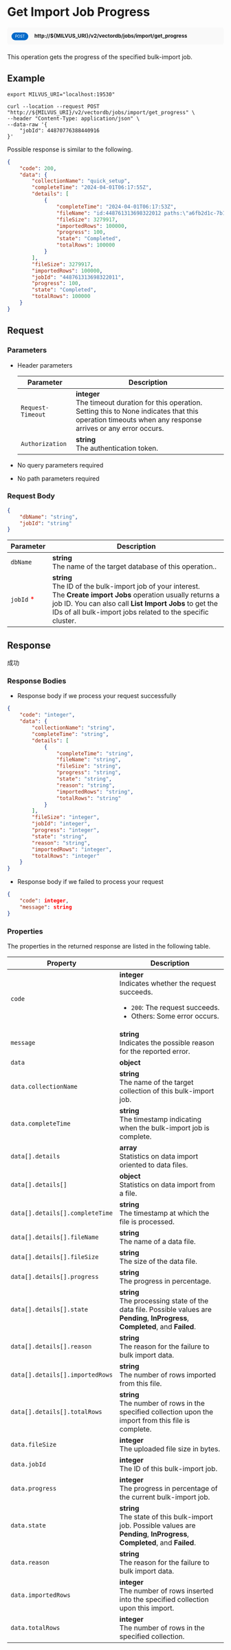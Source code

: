 # Get Import Job Progress

<div style="background: #f9f9f9; padding: 10px; border-radius: 5px; margin-bottom: 20px;">
    <div style="display: inline-block; background: #026aca; font-size: 0.6em; border-radius: 10px; color: #ffffff; padding: 0.3em 1em; line-height: 1.5em;">
        <span>POST</span>
    </div>
    <div style="display: inline-block; font-size: 0.85em; font-weight: 700; margin-left: 10px;">
        <span>http://${MILVUS_URI}/v2/vectordb/jobs/import/get_progress</span>
    </div>
</div>

This operation gets the progress of the specified bulk-import job.

## Example

```shell
export MILVUS_URI="localhost:19530"

curl --location --request POST "http://${MILVUS_URI}/v2/vectordb/jobs/import/get_progress" \
--header "Content-Type: application/json" \
--data-raw '{
    "jobId": 44870776388440916
}'
```
Possible response is similar to the following.
```json
{
    "code": 200,
    "data": {
        "collectionName": "quick_setup",
        "completeTime": "2024-04-01T06:17:55Z",
        "details": [
            {
                "completeTime": "2024-04-01T06:17:53Z",
                "fileName": "id:448761313698322012 paths:\"a6fb2d1c-7b1b-427c-a8a3-178944e3b66d/1.parquet\" ",
                "fileSize": 3279917,
                "importedRows": 100000,
                "progress": 100,
                "state": "Completed",
                "totalRows": 100000
            }
        ],
        "fileSize": 3279917,
        "importedRows": 100000,
        "jobId": "448761313698322011",
        "progress": 100,
        "state": "Completed",
        "totalRows": 100000
    }
}
```

## Request

### Parameters

- Header parameters

    | Parameter        | Description                                                                               |
    |------------------|-------------------------------------------------------------------------------------------|
    | `Request-Timeout`  | **integer**<br/>The timeout duration for this operation.<br/>Setting this to None indicates that this operation timeouts when any response arrives or any error occurs.|
    | `Authorization`  | **string**<br/>The authentication token.|

- No query parameters required

- No path parameters required

### Request Body

```json
{
    "dbName": "string",
    "jobId": "string"
}
```

| Parameter        | Description                                                                               |
|------------------|-------------------------------------------------------------------------------------------|
| `dbName`  | __string__<br/>The name of the target database of this operation..  |
| `jobId` <span style="color:red">*</span> | __string__<br/>The ID of the bulk-import job of your interest. <br/>The **Create import Jobs** operation usually returns a job ID. You can also call **List Import Jobs** to get the IDs of all bulk-import jobs related to the specific cluster.  |

## Response

成功

### Response Bodies

- Response body if we process your request successfully

```json
{
    "code": "integer",
    "data": {
        "collectionName": "string",
        "completeTime": "string",
        "details": [
            {
                "completeTime": "string",
                "fileName": "string",
                "fileSize": "string",
                "progress": "string",
                "state": "string",
                "reason": "string",
                "importedRows": "string",
                "totalRows": "string"
            }
        ],
        "fileSize": "integer",
        "jobId": "integer",
        "progress": "integer",
        "state": "string",
        "reason": "string",
        "importedRows": "integer",
        "totalRows": "integer"
    }
}
```

- Response body if we failed to process your request

```json
{
    "code": integer,
    "message": string
}
```

### Properties

The properties in the returned response are listed in the following table.

| Property | Description                                                                                                                                 |
|----------|---------------------------------------------------------------------------------------------------------------------------------------------|
| `code`   | __integer__<br/>Indicates whether the request succeeds.<br/><ul><li>`200`: The request succeeds.</li><li>Others: Some error occurs.</li></ul> |
| `message`  | __string__<br/>Indicates the possible reason for the reported error. |
| `data` | __object__<br/> |
| `data.collectionName`  | __string__<br/>The name of the target collection of this bulk-import job.  |
| `data.completeTime`  | __string__<br/>The timestamp indicating when the bulk-import job is complete.  |
| `data[].details` | __array__<br/>Statistics on data import oriented to data files. |
| `data[].details[]` | __object__<br/>Statistics on data import from a file. |
| `data[].details[].completeTime`  | __string__<br/>The timestamp at which the file is processed.  |
| `data[].details[].fileName`  | __string__<br/>The name of a data file.  |
| `data[].details[].fileSize`  | __string__<br/>The size of the data file.  |
| `data[].details[].progress`  | __string__<br/>The progress in percentage.  |
| `data[].details[].state`  | __string__<br/>The processing state of the data file. Possible values are __Pending__, __InProgress__, __Completed__, and __Failed__.  |
| `data[].details[].reason`  | __string__<br/>The reason for the failure to bulk import data.  |
| `data[].details[].importedRows`  | __string__<br/>The number of rows imported from this file.  |
| `data[].details[].totalRows`  | __string__<br/>The number of rows in the specified collection upon the import from this file is complete.  |
| `data.fileSize`  | __integer__<br/>The uploaded file size in bytes.  |
| `data.jobId`  | __integer__<br/>The ID of this bulk-import job.  |
| `data.progress`  | __integer__<br/>The progress in percentage of the current bulk-import job.  |
| `data.state`  | __string__<br/>The state of this bulk-import job. Possible values are __Pending__, __InProgress__, __Completed__, and __Failed__.  |
| `data.reason`  | __string__<br/>The reason for the failure to bulk import data.  |
| `data.importedRows`  | __integer__<br/>The number of rows inserted into the specified collection upon this import.  |
| `data.totalRows`  | __integer__<br/>The number of rows in the specified collection.  |
